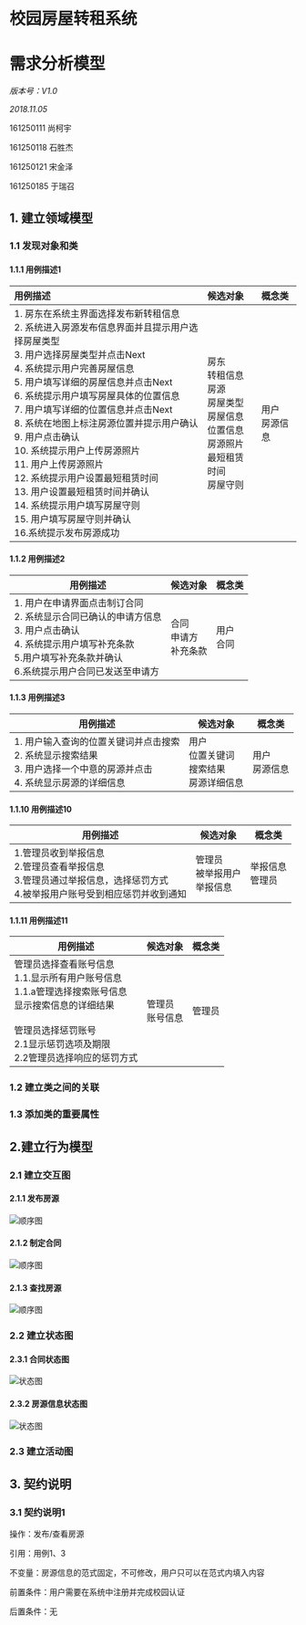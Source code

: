 # 校园房屋转租系统

# 需求分析模型

*版本号：V1.0*

*2018.11.05*

161250111 尚柯宇

161250118 石胜杰

161250121 宋金泽

161250185 于瑞召



## 1. 建立领域模型

### 1.1 发现对象和类

#### 1.1.1 用例描述1

| 用例描述                                                     | 候选对象                                                     | 概念类               |
| :----------------------------------------------------------- | :----------------------------------------------------------- | :------------------- |
| 1. 房东在系统主界面选择发布新转租信息<br>2. 系统进入房源发布信息界面并且提示用户选择房屋类型<br>3. 用户选择房屋类型并点击Next<br>4. 系统提示用户完善房屋信息<br>5. 用户填写详细的房屋信息并点击Next<br>6. 系统提示用户填写房屋具体的位置信息<br>7. 用户填写详细的位置信息并点击Next<br>8. 系统在地图上标注房源位置并提示用户确认<br>9. 用户点击确认<br>10. 系统提示用户上传房源照片<br>11. 用户上传房源照片<br>12. 系统提示用户设置最短租赁时间<br>13. 用户设置最短租赁时间并确认<br>14. 系统提示用户填写房屋守则<br>15. 用户填写房屋守则并确认<br>16.系统提示发布房源成功 | 房东<br>转租信息<br>房源<br>房屋类型<br>房屋信息<br>位置信息<br>房源照片<br>最短租赁时间<br>房屋守则 | 用户<br>房源信息<br> |



#### 1.1.2 用例描述2

| 用例描述                                                     | 候选对象                       | 概念类       |
| ------------------------------------------------------------ | ------------------------------ | ------------ |
| 1. 用户在申请界面点击制订合同<br>2. 系统显示合同已确认的申请方信息<br>3. 用户点击确认<br>4. 系统提示用户填写补充条款<br>5.用户填写补充条款并确认<br>6.系统提示用户合同已发送至申请方 | 合同<br>申请方<br>补充条款<br> | 用户<br>合同 |

#### 1.1.3 用例描述3

 

| 用例描述                                                     | 候选对象                                       | 概念类           |
| ------------------------------------------------------------ | ---------------------------------------------- | ---------------- |
| 1. 用户输入查询的位置关键词并点击搜索<br>2. 系统显示搜索结果<br>3. 用户选择一个中意的房源并点击<br>4. 系统显示房源的详细信息 | 用户<br>位置关键词<br>搜索结果<br>房源详细信息 | 用户<br>房源信息 |



#### 1.1.10 用例描述10

| 用例描述                                                     | 候选对象                         | 概念类             |
| ------------------------------------------------------------ | -------------------------------- | ------------------ |
| 1.管理员收到举报信息<br>2.管理员查看举报信息<br>3.管理员通过举报信息，选择惩罚方式<br>4.被举报用户账号受到相应惩罚并收到通知 | 管理员<br>被举报用户<br>举报信息 | 举报信息<br>管理员 |

#### 1.1.11 用例描述11

| 用例描述                                                     | 候选对象           | 概念类 |
| ------------------------------------------------------------ | ------------------ | ------ |
| 管理员选择查看账号信息<br>1.1.显示所有用户账号信息<br>1.1.a管理选择搜索账号信息<br>显示搜索信息的详细结果<br><br>管理员选择惩罚账号<br>2.1显示惩罚选项及期限<br>2.2管理员选择响应的惩罚方式 | 管理员<br>账号信息 | 管理员 |



### 1.2 建立类之间的关联

### 1.3 添加类的重要属性

## 2.建立行为模型

### 2.1 建立交互图

#### 2.1.1 发布房源

![顺序图](https://raw.githubusercontent.com/NJUSSJ/Requirement_Docs/master/images/%E9%A1%BA%E5%BA%8F%E5%9B%BE/%E7%94%A8%E4%BE%8B1%E9%A1%BA%E5%BA%8F%E5%9B%BE.png)

#### 2.1.2 制定合同

![顺序图](https://raw.githubusercontent.com/NJUSSJ/Requirement_Docs/master/images/%E9%A1%BA%E5%BA%8F%E5%9B%BE/%E7%94%A8%E4%BE%8B2%E9%A1%BA%E5%BA%8F%E5%9B%BE.png)

#### 2.1.3 查找房源

![顺序图](https://raw.githubusercontent.com/NJUSSJ/Requirement_Docs/master/images/%E9%A1%BA%E5%BA%8F%E5%9B%BE/%E7%94%A8%E4%BE%8B3%E9%A1%BA%E5%BA%8F%E5%9B%BE.png)

### 2.2 建立状态图
#### 2.3.1 合同状态图

![状态图](https://raw.githubusercontent.com/NJUSSJ/Requirement_Docs/master/images/%E7%8A%B6%E6%80%81%E5%9B%BE/%E5%90%88%E5%90%8C%E7%8A%B6%E6%80%81%E5%9B%BE.png)

#### 2.3.2 房源信息状态图

![状态图](https://raw.githubusercontent.com/NJUSSJ/Requirement_Docs/master/images/%E7%8A%B6%E6%80%81%E5%9B%BE/%E6%88%BF%E6%BA%90%E4%BF%A1%E6%81%AF%E7%8A%B6%E6%80%81%E5%9B%BE.png)

### 2.3 建立活动图


## 3. 契约说明

### 3.1 契约说明1

操作：发布/查看房源

引用：用例1、3

不变量：房源信息的范式固定，不可修改，用户只可以在范式内填入内容

前置条件：用户需要在系统中注册并完成校园认证

后置条件：无
















